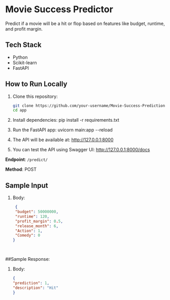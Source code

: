# Movie Success Predictor
Predict if a movie will be a hit or flop based on features like budget, runtime, and profit margin.

## Tech Stack
- Python
- Scikit-learn
- FastAPI

## How to Run Locally
1. Clone this repository:
   ```bash
   git clone https://github.com/your-username/Movie-Success-Prediction.git
   cd app

2. Install dependencies:
   pip install -r requirements.txt

3. Run the FastAPI app:
   uvicorn main:app --reload

4. The API will be available at:
   http://127.0.0.1:8000

5. You can test the API using Swagger UI:
   http://127.0.0.1:8000/docs

**Endpoint**: `/predict/`

**Method**: POST

## Sample Input
1. Body:
   ```json
    {
    "budget": 50000000,
    "runtime": 120,
    "profit_margin": 0.5,
    "release_month": 6,
    "Action": 1,
    "Comedy": 0
   }

  

##Sample Response:
1. Body:
    ```json
   {
    "prediction": 1,
    "description": "Hit"
    }











